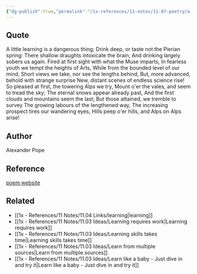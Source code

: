 ```yaml
---
{"dg-publish":true,"permalink":"/1x-references/11-notes/11-07-poetry/a-little-learning-alexander-pope/","title":"A little learning - Alexander Pope","created":"2024-12-12T12:41:38.339+03:00","updated":"2024-12-12T21:08:05.599+03:00"}
---
```



## Quote
A little learning is a dangerous thing; 
Drink deep, or taste not the Pierian spring: 
There shallow draughts intoxicate the brain, 
And drinking largely sobers us again. 
Fired at first sight with what the Muse imparts, 
In fearless youth we tempt the heights of Arts, 
While from the bounded level of our mind, 
Short views we take, nor see the lengths behind, 
But, more advanced, behold with strange surprise 
New, distant scenes of endless science rise! 
So pleased at first, the towering Alps we try, 
Mount o'er the vales, and seem to tread the sky; 
The eternal snows appear already past, 
And the first clouds and mountains seem the last; 
But those attained, we tremble to survey 
The growing labours of the lengthened way, 
The increasing prospect tires our wandering eyes, 
Hills peep o'er hills, and Alps on Alps arise! 

## Author
Alexander Pope

## Reference
[poem website](https://poemanalysis.com/alexander-pope/a-little-learning/)

## Related
- [[1x - References/11 Notes/11.04 Links/learning\|learning]]
- [[1x - References/11 Notes/11.03 Ideas/Learning requires work\|Learning requires work]]
- [[1x - References/11 Notes/11.03 Ideas/Learning skills takes time\|Learning skills takes time]]
- [[1x - References/11 Notes/11.03 Ideas/Learn from multiple sources\|Learn from multiple sources]]
- [[1x - References/11 Notes/11.03 Ideas/Learn like a baby - Just dive in and try it\|Learn like a baby - Just dive in and try it]]